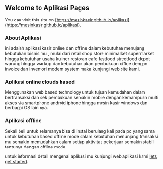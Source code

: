 ## Welcome to Aplikasi Pages

You can visit this site on [https://mesinkasir.github.io/aplikasi](https://mesinkasir.github.io/aplikasi).

### About Aplikasi

ini adalah aplikasi kasir online dan offline dalam kebutuhan menujang kebutuhan bisnis mu , mulai dari retail shop store minimarket supermarket hingga kebutuhan usaha kuliner restoran cafe fastfood streetfood depot warung hingga warkop dan kebutuhan akan pembukuan office dengan invoice dan inventori modern system maka kunjungi web site kami.


### Aplikasi online clouds based

Menggunakan web based technology untuk tujuan kemudahan dalam bertransaksi dan cek pembukuan semakin mobile dengan kemampuan multi akses via smartphone android iphone hingga mesin kasir windows dan berbagai OS lain nya.

### Aplikasi offline

Sekali beli untuk selamanya bisa di instal berulang kali pada pc yang sama untuk kebutuhan based offline mode dalam kebutuhan menunjang transaksi mu semakin memudahkan dalam setiap aktivitas pekerjaan semakin stabil tentunya dengan offline mode.

untuk informasi detail mengenai aplikasi mu kunjungi web aplikasi kami [lets get started](https://mesinkasir.github.io/aplikasi).
